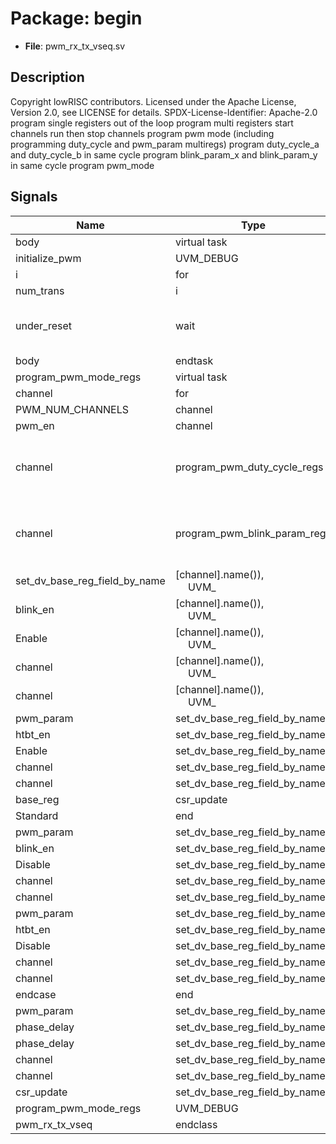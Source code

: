 # Package: begin

- **File**: pwm_rx_tx_vseq.sv
## Description

Copyright lowRISC contributors.
 Licensed under the Apache License, Version 2.0, see LICENSE for details.
 SPDX-License-Identifier: Apache-2.0
 program single registers out of the loop
 program multi registers
 start channels
 run then stop channels
 program pwm mode (including programming duty_cycle and pwm_param multiregs)
 program duty_cycle_a and duty_cycle_b in same cycle
 program blink_param_x and blink_param_y in same cycle
 program pwm_mode
 

## Signals

| Name                          | Type                                                        | Description                                            |
| ----------------------------- | ----------------------------------------------------------- | ------------------------------------------------------ |
| body                          | virtual task                                                |                                                        |
| initialize_pwm                | UVM_DEBUG                                                   |                                                        |
| i                             | for                                                         |                                                        |
| num_trans                     | i                                                           |                                                        |
| under_reset                   | wait                                                        | program single registers out of the loop               |
| body                          | endtask                                                     |                                                        |
| program_pwm_mode_regs         | virtual task                                                |                                                        |
| channel                       | for                                                         |                                                        |
| PWM_NUM_CHANNELS              | channel                                                     |                                                        |
| pwm_en                        | channel                                                     |                                                        |
| channel                       | program_pwm_duty_cycle_regs                                 | program duty_cycle_a and duty_cycle_b in same cycle    |
| channel                       | program_pwm_blink_param_regs                                | program blink_param_x and blink_param_y in same cycle  |
| set_dv_base_reg_field_by_name | [channel].name()),<br><span style="padding-left:20px"> UVM_ |                                                        |
| blink_en                      | [channel].name()),<br><span style="padding-left:20px"> UVM_ |                                                        |
| Enable                        | [channel].name()),<br><span style="padding-left:20px"> UVM_ |                                                        |
| channel                       | [channel].name()),<br><span style="padding-left:20px"> UVM_ |                                                        |
| channel                       | [channel].name()),<br><span style="padding-left:20px"> UVM_ |                                                        |
| pwm_param                     | set_dv_base_reg_field_by_name                               |                                                        |
| htbt_en                       | set_dv_base_reg_field_by_name                               |                                                        |
| Enable                        | set_dv_base_reg_field_by_name                               |                                                        |
| channel                       | set_dv_base_reg_field_by_name                               |                                                        |
| channel                       | set_dv_base_reg_field_by_name                               |                                                        |
| base_reg                      | csr_update                                                  |                                                        |
| Standard                      | end                                                         |                                                        |
| pwm_param                     | set_dv_base_reg_field_by_name                               |                                                        |
| blink_en                      | set_dv_base_reg_field_by_name                               |                                                        |
| Disable                       | set_dv_base_reg_field_by_name                               |                                                        |
| channel                       | set_dv_base_reg_field_by_name                               |                                                        |
| channel                       | set_dv_base_reg_field_by_name                               |                                                        |
| pwm_param                     | set_dv_base_reg_field_by_name                               |                                                        |
| htbt_en                       | set_dv_base_reg_field_by_name                               |                                                        |
| Disable                       | set_dv_base_reg_field_by_name                               |                                                        |
| channel                       | set_dv_base_reg_field_by_name                               |                                                        |
| channel                       | set_dv_base_reg_field_by_name                               |                                                        |
| endcase                       | end                                                         |                                                        |
| pwm_param                     | set_dv_base_reg_field_by_name                               |                                                        |
| phase_delay                   | set_dv_base_reg_field_by_name                               |                                                        |
| phase_delay                   | set_dv_base_reg_field_by_name                               |                                                        |
| channel                       | set_dv_base_reg_field_by_name                               |                                                        |
| channel                       | set_dv_base_reg_field_by_name                               |                                                        |
| csr_update                    | set_dv_base_reg_field_by_name                               |                                                        |
| program_pwm_mode_regs         | UVM_DEBUG                                                   |                                                        |
| pwm_rx_tx_vseq                | endclass                                                    |                                                        |
